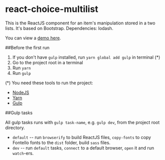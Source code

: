 # react-choice-multilist

This is the ReactJS component for an item's manipulation stored in a two lists.
It's based on Bootstrap.
Dependencies: lodash.

You can view a [demo here](http://skulden13.github.io/react-choice-multilist/).

##Before the first run

1. If you don't have `gulp` installed, run `yarn global add gulp` in terminal (*)  
2. Go to the project root in a terminal
3. Run `yarn`
4. Run `gulp`

(*) You need these tools to run the project:
* [NodeJS](http://nodejs.org/)
* [Yarn](https://yarnpkg.com/)
* [Gulp](http://gulpjs.com/)

##Gulp tasks

All gulp tasks runs with `gulp task-name`, e.g. `gulp dev`, from the project root directory.

* `default` -- run `browserify` to build ReactJS files, `copy-fonts` to copy Fontello fonts to the `dist` folder, build `sass` files.
* `dev` -- run `default` tasks, `connect` to a default browser, `open` it and run `watch`-ers.
